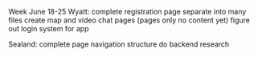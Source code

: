 Week June 18-25
Wyatt:
complete registration page
separate into many files
create map and video chat pages (pages only no content yet)
figure out login system for app

Sealand:
complete page navigation structure
do backend research

